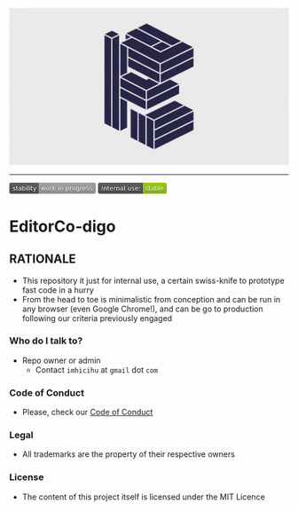 <p align="center">
  <img src="IP8NkqWoQU-4uTe3rm4EVw.webp?raw=true" alt="Logotipo de 
Datacopio"/>
</p>

---

![stability-work_in_progress](stability-work_in_progress.png)
![internaluse-green](internal_use_Stable.png)

# EditorCo-digo

## RATIONALE

* This repository it just for internal use, a certain swiss-knife to prototype fast code in a hurry
* From the head to toe is minimalistic from conception and can be run in any browser (even Google Chrome!), and can be go to production following our criteria previously engaged
     
### Who do I talk to? ###

* Repo owner or admin
    - Contact `imhicihu` at `gmail` dot `com`

### Code of Conduct

* Please, check our [Code of Conduct](code_of_conduct.md)

### Legal ###

* All trademarks are the property of their respective owners

### License ###

* The content of this project itself is licensed under the MIT Licence
